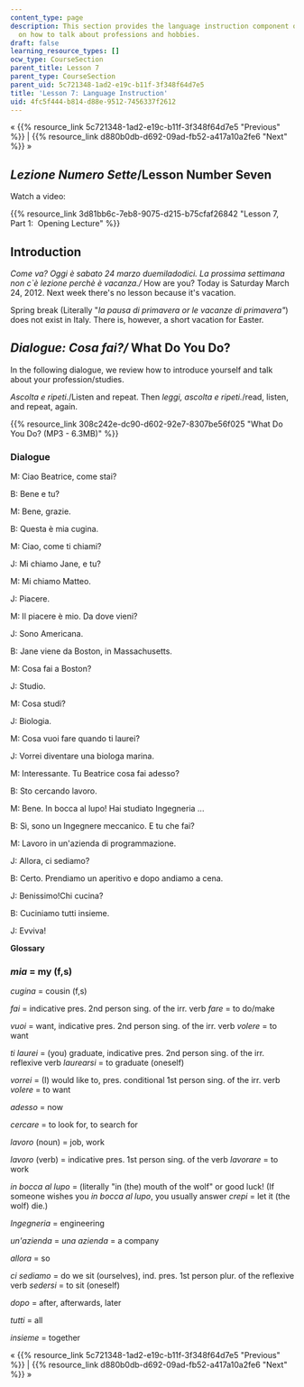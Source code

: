 ```yaml
---
content_type: page
description: This section provides the language instruction component of a lesson
  on how to talk about professions and hobbies.
draft: false
learning_resource_types: []
ocw_type: CourseSection
parent_title: Lesson 7
parent_type: CourseSection
parent_uid: 5c721348-1ad2-e19c-b11f-3f348f64d7e5
title: 'Lesson 7: Language Instruction'
uid: 4fc5f444-b814-d88e-9512-7456337f2612
---
```

« {{% resource_link 5c721348-1ad2-e19c-b11f-3f348f64d7e5 "Previous" %}} | {{% resource_link d880b0db-d692-09ad-fb52-a417a10a2fe6 "Next" %}} »

_Lezione Numero Sette_/Lesson Number Seven
------------------------------------------

Watch a video:

{{% resource_link 3d81bb6c-7eb8-9075-d215-b75cfaf26842 "Lesson 7, Part 1:  Opening Lecture" %}}

Introduction
------------

_Come va? Oggi è sabato 24 marzo duemiladodici. La prossima settimana non c&grave;è lezione perchè è vacanza./_ How are you? Today is Saturday March 24, 2012. Next week there's no lesson because it's vacation.

Spring break (Literally "_la pausa di primavera or le vacanze di primavera"_) does not exist in Italy. There is, however, a short vacation for Easter.

_Dialogue: Cosa fai?/_ What Do You Do?
--------------------------------------

In the following dialogue, we review how to introduce yourself and talk about your profession/studies.

_Ascolta e ripeti._/Listen and repeat. Then _leggi, ascolta e ripeti._/read, listen, and repeat, again.

{{% resource_link 308c242e-dc90-d602-92e7-8307be56f025 "What Do You Do? (MP3 - 6.3MB)" %}}

### Dialogue

M: Ciao Beatrice, come stai?

B: Bene e tu?

M: Bene, grazie.

B: Questa è mia cugina.

M: Ciao, come ti chiami?

J: Mi chiamo Jane, e tu?

M: Mi chiamo Matteo.

J: Piacere.

M: Il piacere è mio. Da dove vieni?

J: Sono Americana.

B: Jane viene da Boston, in Massachusetts.

M: Cosa fai a Boston?

J: Studio.

M: Cosa studi?

J: Biologia.

M: Cosa vuoi fare quando ti laurei?

J: Vorrei diventare una biologa marina.

M: Interessante. Tu Beatrice cosa fai adesso?

B: Sto cercando lavoro.

M: Bene. In bocca al lupo! Hai studiato Ingegneria ...

B: Sì, sono un Ingegnere meccanico. E tu che fai?

M: Lavoro in un'azienda di programmazione.

J: Allora, ci sediamo?

B: Certo. Prendiamo un aperitivo e dopo andiamo a cena.

J: Benissimo!Chi cucina?

B: Cuciniamo tutti insieme.

J: Evviva!

**Glossary**

### _mia_ = my (f,s)

_cugina_ \= cousin (f,s)

_fai_ = indicative pres. 2nd person sing. of the irr. verb _fare_ = to do/make

_vuoi_ = want, indicative pres. 2nd person sing. of the irr. verb _volere_ = to want

_ti laurei_ = (you) graduate, indicative pres. 2nd person sing. of the irr. reflexive verb _laurearsi_ = to graduate (oneself)

_vorrei_ = (I) would like to, pres. conditional 1st person sing. of the irr. verb _volere_ = to want

_adesso_ = now

_cercare_ = to look for, to search for

_lavoro_ (noun) = job, work

_lavoro_ (verb) = indicative pres. 1st person sing. of the verb _lavorare_ = to work

_in bocca al lupo_ = (literally "in (the) mouth of the wolf" or good luck! (If someone wishes you _in bocca al lupo_, you usually answer _crepi_ = let it (the wolf) die.)

_Ingegneria_ = engineering

_un'azienda_ = _una azienda_ = a company

_allora_ = so

_ci sediamo_ = do we sit (ourselves), ind. pres. 1st person plur. of the reflexive verb _sedersi_ = to sit (oneself)

_dopo_ = after, afterwards, later

_tutti_ = all

_insieme_ = together

« {{% resource_link 5c721348-1ad2-e19c-b11f-3f348f64d7e5 "Previous" %}} | {{% resource_link d880b0db-d692-09ad-fb52-a417a10a2fe6 "Next" %}} »